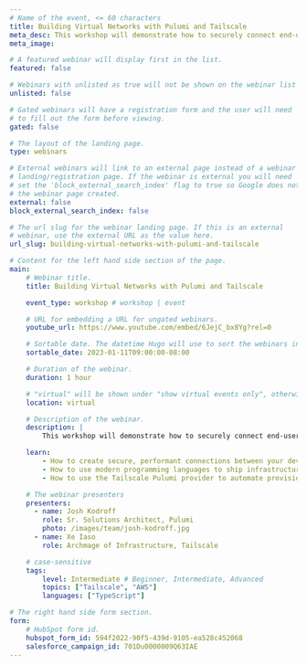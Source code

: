 ```yaml
---
# Name of the event, <= 60 characters
title: Building Virtual Networks with Pulumi and Tailscale
meta_desc: This workshop will demonstrate how to securely connect end-user devices and cloud resources using infrastructure as code written in real programming languages.
meta_image:

# A featured webinar will display first in the list.
featured: false

# Webinars with unlisted as true will not be shown on the webinar list
unlisted: false

# Gated webinars will have a registration form and the user will need
# to fill out the form before viewing.
gated: false

# The layout of the landing page.
type: webinars

# External webinars will link to an external page instead of a webinar
# landing/registration page. If the webinar is external you will need
# set the 'block_external_search_index' flag to true so Google does not index
# the webinar page created.
external: false
block_external_search_index: false

# The url slug for the webinar landing page. If this is an external
# webinar, use the external URL as the value here.
url_slug: building-virtual-networks-with-pulumi-and-tailscale

# Content for the left hand side section of the page.
main:
    # Webinar title.
    title: Building Virtual Networks with Pulumi and Tailscale

    event_type: workshop # workshop | event

    # URL for embedding a URL for ungated webinars.
    youtube_url: https://www.youtube.com/embed/6JejC_bx8Yg?rel=0

    # Sortable date. The datetime Hugo will use to sort the webinars in date order.
    sortable_date: 2023-01-11T09:00:00-08:00

    # Duration of the webinar.
    duration: 1 hour

    # "virtual" will be shown under "show virtual events only", otherwise shown as City, State (seattle, wa)
    location: virtual

    # Description of the webinar.
    description: |
        This workshop will demonstrate how to securely connect end-user devices and cloud resources using modern infrastructure as code written in real programming languages. Using the Pulumi Tailscale provider, we’ll create virtual machines in AWS and securely connect them without needing to create and manage firewall rules. Join us and learn how to use Pulumi with Tailscale to seamlessly and securely connect your devices and cloud resources using a modern, zero-trust model!

    learn:
        - How to create secure, performant connections between your devices and servers without needing to poke holes in firewalls.
        - How to use modern programming languages to ship infrastructure faster.
        - How to use the Tailscale Pulumi provider to automate provisioning your VPNs in TypeScript.

    # The webinar presenters
    presenters:
      - name: Josh Kodroff
        role: Sr. Solutions Architect, Pulumi
        photo: /images/team/josh-kodroff.jpg
      - name: Xe Iaso
        role: Archmage of Infrastructure, Tailscale

    # case-sensitive
    tags:
        level: Intermediate # Beginner, Intermediate, Advanced
        topics: ["Tailscale", "AWS"]
        languages: ["TypeScript"]

# The right hand side form section.
form:
    # HubSpot form id.
    hubspot_form_id: 594f2022-90f5-439d-9105-ea528c452068
    salesforce_campaign_id: 701Du0000009Q63IAE
---
```

